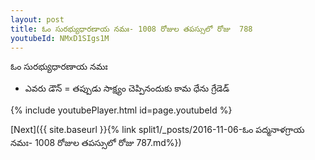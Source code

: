 ```yaml
---
layout: post
title: ఓం సురభ్యుధారణాయ నమః- 1008 రోజుల తపస్సులో రోజు  788
youtubeId: NMxD1SIgs1M
---
```

 
 
 ఓం సురభ్యుధారణాయ నమః  
 
 -  ఎవరు డౌన్ = తప్పుడు సాక్ష్యం చెప్పినందుకు కామ ధేను గ్రేడెడ్ 
 
  
 
  
 
 
 
 
 
 


{% include youtubePlayer.html id=page.youtubeId %}
 
[Next]({{ site.baseurl }}{% link  split1/_posts/2016-11-06-ఓం పద్మనాళగ్రాయ నమః- 1008 రోజుల తపస్సులో రోజు  787.md%})
 
